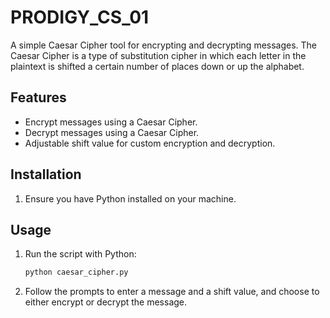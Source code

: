# PRODIGY_CS_01
A simple Caesar Cipher tool for encrypting and decrypting messages. The Caesar Cipher is a type of substitution cipher in which each letter in the plaintext is shifted a certain number of places down or up the alphabet.

## Features

- Encrypt messages using a Caesar Cipher.
- Decrypt messages using a Caesar Cipher.
- Adjustable shift value for custom encryption and decryption.

## Installation

1. Ensure you have Python installed on your machine.

## Usage

1. Run the script with Python:
    ```bash
    python caesar_cipher.py
    ```

2. Follow the prompts to enter a message and a shift value, and choose to either encrypt or decrypt the message.

